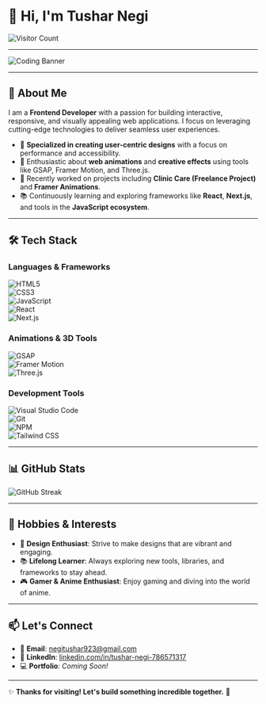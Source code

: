 
# 👋 Hi, I'm **Tushar Negi**  

![Visitor Count](https://komarev.com/ghpvc/?username=tusharn3115&color=blue&style=flat&label=Profile+Visits)  

---

![Coding Banner](https://user-images.githubusercontent.com/87483665/141219133-80b53c9e-16db-4f35-a0c1-f936a7070a2b.png)  

---

## 🚀 About Me  

I am a **Frontend Developer** with a passion for building interactive, responsive, and visually appealing web applications. I focus on leveraging cutting-edge technologies to deliver seamless user experiences.  

- 🌟 **Specialized in creating user-centric designs** with a focus on performance and accessibility.  
- 🎨 Enthusiastic about **web animations** and **creative effects** using tools like GSAP, Framer Motion, and Three.js.  
- 🔭 Recently worked on projects including **Clinic Care (Freelance Project)** and **Framer Animations**.  
- 📚 Continuously learning and exploring frameworks like **React**, **Next.js**, and tools in the **JavaScript ecosystem**.  

---  

## 🛠️ Tech Stack  

### **Languages & Frameworks**  
![HTML5](https://img.shields.io/badge/HTML5-%23E34F26.svg?style=for-the-badge&logo=html5&logoColor=white)  
![CSS3](https://img.shields.io/badge/CSS3-%231572B6.svg?style=for-the-badge&logo=css3&logoColor=white)  
![JavaScript](https://img.shields.io/badge/JavaScript-%23F7DF1E.svg?style=for-the-badge&logo=javascript&logoColor=black)  
![React](https://img.shields.io/badge/React-%2361DAFB.svg?style=for-the-badge&logo=react&logoColor=black)  
![Next.js](https://img.shields.io/badge/Next.js-%23000000.svg?style=for-the-badge&logo=next.js&logoColor=white)  

### **Animations & 3D Tools**  
![GSAP](https://img.shields.io/badge/GSAP-%2388CE02.svg?style=for-the-badge&logo=greensock&logoColor=white)  
![Framer Motion](https://img.shields.io/badge/Framer%20Motion-%23835AFD.svg?style=for-the-badge&logo=framer&logoColor=white)  
![Three.js](https://img.shields.io/badge/Three.js-%23000000.svg?style=for-the-badge&logo=three.js&logoColor=white)  

### **Development Tools**  
![Visual Studio Code](https://img.shields.io/badge/VS%20Code-%23007ACC.svg?style=for-the-badge&logo=visual-studio-code&logoColor=white)  
![Git](https://img.shields.io/badge/Git-%23F05033.svg?style=for-the-badge&logo=git&logoColor=white)  
![NPM](https://img.shields.io/badge/NPM-%23CB3837.svg?style=for-the-badge&logo=npm&logoColor=white)  
![Tailwind CSS](https://img.shields.io/badge/TailwindCSS-%2306B6D4.svg?style=for-the-badge&logo=tailwindcss&logoColor=white)  

---  

## 📊 GitHub Stats  

![GitHub Streak](https://github-readme-streak-stats.herokuapp.com/?user=tusharn3115&stroke=ffffff&background=000000&ring=3382ed&fire=3382ed&currStreakNum=ffffff&currStreakLabel=3382ed&sideNums=ffffff&sideLabels=ffffff&dates=ffffff&hide_border=true)  

---  

## 🌟 Hobbies & Interests  

- 🎨 **Design Enthusiast**: Strive to make designs that are vibrant and engaging.  
- 📚 **Lifelong Learner**: Always exploring new tools, libraries, and frameworks to stay ahead.  
- 🎮 **Gamer & Anime Enthusiast**: Enjoy gaming and diving into the world of anime.  

---  

## 📫 Let's Connect  

- 📧 **Email**: [negitushar923@gmail.com](mailto:negitushar923@gmail.com)  
- 💼 **LinkedIn**: [linkedin.com/in/tushar-negi-786571317](https://www.linkedin.com/in/tushar-negi-786571317/)  
- 💻 **Portfolio**: *Coming Soon!*  

---

✨ **Thanks for visiting! Let's build something incredible together.** 🚀  
